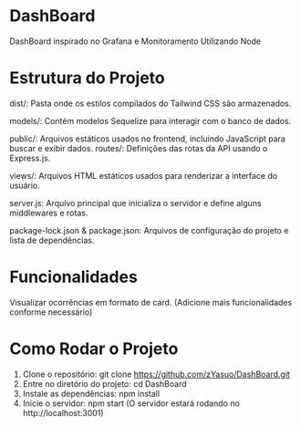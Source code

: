 # DashBoard
DashBoard inspirado no Grafana e Monitoramento Utilizando Node

# Estrutura do Projeto
dist/: Pasta onde os estilos compilados do Tailwind CSS são armazenados.

models/: Contém modelos Sequelize para interagir com o banco de dados.

public/: Arquivos estáticos usados no frontend, incluindo JavaScript para buscar e exibir dados.
routes/: Definições das rotas da API usando o Express.js.

views/: Arquivos HTML estáticos usados para renderizar a interface do usuário.

server.js: Arquivo principal que inicializa o servidor e define alguns middlewares e rotas.

package-lock.json & package.json: Arquivos de configuração do projeto e lista de dependências.

# Funcionalidades
Visualizar ocorrências em formato de card.
(Adicione mais funcionalidades conforme necessário)


# Como Rodar o Projeto

1. Clone o repositório: git clone https://github.com/zYasuo/DashBoard.git
2. Entre no diretório do projeto: cd DashBoard
3. Instale as dependências: npm install
4. Inicie o servidor: npm start (O servidor estará rodando no http://localhost:3001)
   






